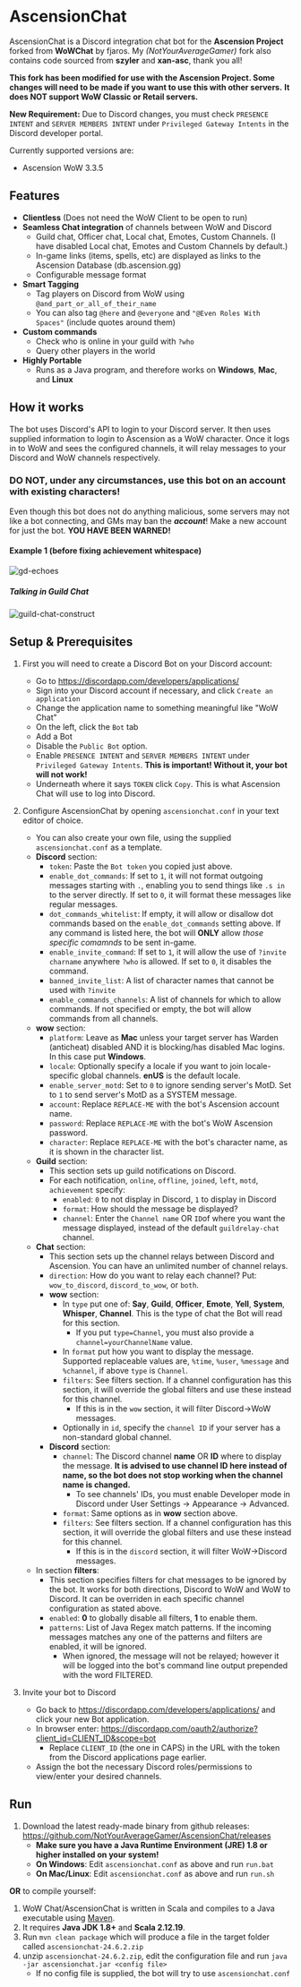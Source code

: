 # AscensionChat

AscensionChat is a Discord integration chat bot for the **Ascension Project** forked from **WoWChat** by fjaros. My _(NotYourAverageGamer)_ fork also contains code sourced from **szyler** and **xan-asc**, thank you all!

**This fork has been modified for use with the Ascension Project. Some changes will need to be made if you want to use this with other servers.**
**It does NOT support WoW Classic or Retail servers.**

**New Requirement:** Due to Discord changes, you must check `PRESENCE INTENT` and `SERVER MEMBERS INTENT` under `Privileged Gateway Intents` in the Discord developer portal.

Currently supported versions are:

- Ascension WoW 3.3.5

## Features

- **Clientless** (Does not need the WoW Client to be open to run)
- **Seamless Chat integration** of channels between WoW and Discord
  - Guild chat, Officer chat, Local chat, Emotes, Custom Channels. (I have disabled Local chat, Emotes and Custom Channels by default.)
  - In-game links (items, spells, etc) are displayed as links to the Ascension Database (db.ascension.gg)
  - Configurable message format
- **Smart Tagging**
  - Tag players on Discord from WoW using `@and_part_or_all_of_their_name`
  - You can also tag `@here` and `@everyone` and `"@Even Roles With Spaces"` (include quotes around them)
- **Custom commands**
  - Check who is online in your guild with `?who`
  - Query other players in the world
- **Highly Portable**
  - Runs as a Java program, and therefore works on **Windows**, **Mac**, and **Linux**

## How it works

The bot uses Discord's API to login to your Discord server. It then uses supplied information
to login to Ascension as a WoW character. Once it logs in to WoW and sees the configured channels,
it will relay messages to your Discord and WoW channels respectively.

### DO NOT, under any circumstances, use this bot on an account with existing characters!

Even though this bot does not do anything malicious, some servers may not like a bot connecting, and GMs may ban the **_account_**!
Make a new account for just the bot. **YOU HAVE BEEN WARNED!**

#### Example 1 (before fixing achievement whitespace)

![gd-echoes](https://raw.githubusercontent.com/fjaros/wowchat/master/images/example1.png)

##### Talking in Guild Chat

![guild-chat-construct](https://raw.githubusercontent.com/fjaros/wowchat/master/images/example2.png)

## Setup & Prerequisites

1. First you will need to create a Discord Bot on your Discord account:
   - Go to <https://discordapp.com/developers/applications/>
   - Sign into your Discord account if necessary, and click `Create an application`
   - Change the application name to something meaningful like "WoW Chat"
   - On the left, click the `Bot` tab
   - Add a Bot
   - Disable the `Public Bot` option.
   - Enable `PRESENCE INTENT` and `SERVER MEMBERS INTENT` under `Privileged Gateway Intents`. **This is important! Without it, your bot will not work!**
   - Underneath where it says `TOKEN` click `Copy`. This is what Ascension Chat will use to log into Discord.
2. Configure AscensionChat by opening `ascensionchat.conf` in your text editor of choice.

   - You can also create your own file, using the supplied `ascensionchat.conf` as a template.
   - **Discord** section:
     - `token`: Paste the `Bot token` you copied just above.
     - `enable_dot_commands`: If set to `1`, it will not format outgoing messages starting with `.`, enabling you to send things like `.s in` to the server directly. If set to `0`, it will format these messages like regular messages.
     - `dot_commands_whitelist`: If empty, it will allow or disallow dot commands based on the `enable_dot_commands` setting above. If any command is listed here, the bot will **ONLY** allow _those specific comamnds_ to be sent in-game.
     - `enable_invite_command`: If set to `1`, it will allow the use of `?invite charname` anywhere `?who` is allowed. If set to `0`, it disables the command.
     - `banned_invite_list`: A list of character names that cannot be used with `?invite`
     - `enable_commands_channels`: A list of channels for which to allow commands. If not specified or empty, the bot will allow commands from all channels.
   - **wow** section:
     - `platform`: Leave as **Mac** unless your target server has Warden (anticheat) disabled AND it is blocking/has disabled Mac logins. In this case put **Windows**.
     - `locale`: Optionally specify a locale if you want to join locale-specific global channels. **enUS** is the default locale.
     - `enable_server_motd`: Set to `0` to ignore sending server's MotD. Set to `1` to send server's MotD as a SYSTEM message.
     - `account`: Replace `REPLACE-ME` with the bot's Ascension account name.
     - `password`: Replace `REPLACE-ME` with the bot's WoW Ascension password.
     - `character`: Replace `REPLACE-ME` with the bot's character name, as it is shown in the character list.
   - **Guild** section:
     - This section sets up guild notifications on Discord.
     - For each notification, `online`, `offline`, `joined`, `left`, `motd`, `achievement` specify:
       - `enabled`: `0` to not display in Discord, `1` to display in Discord
       - `format`: How should the message be displayed?
       - `channel`: Enter the `Channel name` OR `ID`of where you want the message displayed, instead of the default `guildrelay-chat` channel.
   - **Chat** section:
     - This section sets up the channel relays between Discord and Ascension. You can have an unlimited number of channel relays.
     - `direction`: How do you want to relay each channel? Put:
       `wow_to_discord`, `discord_to_wow`, or `both`.
     - **wow** section:
       - In `type` put one of: **Say**, **Guild**, **Officer**, **Emote**, **Yell**, **System**, **Whisper**, **Channel**. This is the type of chat the Bot will read for this section.
         - If you put `type=Channel`, you must also provide a `channel=yourChannelName` value.
       - In `format` put how you want to display the message. Supported replaceable values are, `%time`, `%user`, `%message` and `%channel`, if above `type` is `Channel`.
       - `filters`: See filters section. If a channel configuration has this section, it will override the global filters and use these instead for this channel.
         - If this is in the `wow` section, it will filter Discord->WoW messages.
       - Optionally in `id`, specify the `channel ID` if your server has a non-standard global channel.
     - **Discord** section:
       - `channel`: The Discord channel **name** OR **ID** where to display the message. **It is advised to use channel ID here instead of name, so the bot does not stop working when the channel name is changed.**
         - To see channels' IDs, you must enable Developer mode in Discord under User Settings -> Appearance -> Advanced.
       - `format`: Same options as in **wow** section above.
       - `filters`: See filters section. If a channel configuration has this section, it will override the global filters and use these instead for this channel.
         - If this is in the `discord` section, it will filter WoW->Discord messages.
   - In section **filters**:
     - This section specifies filters for chat messages to be ignored by the bot. It works for both directions, Discord to WoW and WoW to Discord. It can be overriden in each specific channel configuration as stated above.
     - `enabled`: **0** to globally disable all filters, **1** to enable them.
     - `patterns`: List of Java Regex match patterns. If the incoming messages matches any one of the patterns and filters are enabled, it will be ignored.
       - When ignored, the message will not be relayed; however it will be logged into the bot's command line output prepended with the word FILTERED.

3. Invite your bot to Discord
   - Go back to <https://discordapp.com/developers/applications/> and click your new Bot application.
   - In browser enter: <https://discordapp.com/oauth2/authorize?client_id=CLIENT_ID&scope=bot>
     - Replace `CLIENT_ID` (the one in CAPS) in the URL with the token from the Discord applications page earlier.
   - Assign the bot the necessary Discord roles/permissions to view/enter your desired channels.

## Run

1. Download the latest ready-made binary from github releases: <https://github.com/NotYourAverageGamer/AscensionChat/releases>
   - **Make sure you have a Java Runtime Environment (JRE) 1.8 or higher installed on your system!**
   - **On Windows**: Edit `ascensionchat.conf` as above and run `run.bat`
   - **On Mac/Linux**: Edit `ascensionchat.conf` as above and run `run.sh`

**OR** to compile yourself:

1. WoW Chat/AscensionChat is written in Scala and compiles to a Java executable using [Maven](https://maven.apache.org).
2. It requires **Java JDK 1.8+** and **Scala 2.12.19**.
3. Run `mvn clean package` which will produce a file in the target folder called `ascensionchat-24.6.2.zip`
4. unzip `ascensionchat-24.6.2.zip`, edit the configuration file and run `java -jar ascensionchat.jar <config file>`
   - If no config file is supplied, the bot will try to use `ascensionchat.conf`
